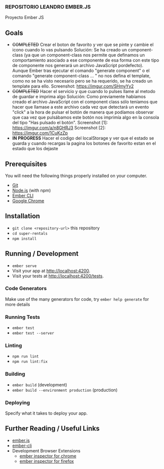 ### REPOSITORIO LEANDRO EMBER.JS ###

Proyecto Ember JS 


## Goals
- ~~COMPLETED~~ Crear el boton de favorito y ver que se pinte y cambie el icono cuando lo vas pulsando
  Solución: Se ha creado un component-class (ya que un component-class nos permite que definamos un comportamiento asociado a ese componente de esa forma
            con este tipo de componente nos generará un archivo JavaScript pordefecto). Aunque Ember tras ejecutar el comando "generate component" o el 
            comando "generate component-class ... " no nos defina el template, como no se ha visto necesario pero se ha requerido, se ha creado un template
            para ello.
            Screenshot: https://imgur.com/SHmyYy2
- ~~COMPLETED~~ Hacer el servicio y que cuando lo pulses llame al metodo de guardar e imprima algo
  Solución: Como previamente habíamos creado el archivo JavaScript con el component class sólo teníamos que hacer que llamase a este archivo cada vez que
            detectará un evento "click" a la hora de pulsar el botón de manera que podíamos observar que caa vez que pulsábamos este botón nos imprimía
            algo en la consola del tipo "Has pulsado el botón". 
            Screenshot [1]: https://imgur.com/a/n8GHRJ3
            Screenshot [2]: https://imgur.com/1CuKzZp
- **IN PROGRESS** Hacer el codigo del localStorage y ver que el estado se guarda y cuando recargas la pagina los botones de favorito estan en el estado que los dejaste




## Prerequisites

You will need the following things properly installed on your computer.

* [Git](https://git-scm.com/)
* [Node.js](https://nodejs.org/) (with npm)
* [Ember CLI](https://cli.emberjs.com/release/)
* [Google Chrome](https://google.com/chrome/)

## Installation

* `git clone <repository-url>` this repository
* `cd super-rentals`
* `npm install`

## Running / Development

* `ember serve`
* Visit your app at [http://localhost:4200](http://localhost:4200).
* Visit your tests at [http://localhost:4200/tests](http://localhost:4200/tests).

### Code Generators

Make use of the many generators for code, try `ember help generate` for more details

### Running Tests

* `ember test`
* `ember test --server`

### Linting

* `npm run lint`
* `npm run lint:fix`

### Building

* `ember build` (development)
* `ember build --environment production` (production)

### Deploying

Specify what it takes to deploy your app.

## Further Reading / Useful Links

* [ember.js](https://emberjs.com/)
* [ember-cli](https://cli.emberjs.com/release/)
* Development Browser Extensions
  * [ember inspector for chrome](https://chrome.google.com/webstore/detail/ember-inspector/bmdblncegkenkacieihfhpjfppoconhi)
  * [ember inspector for firefox](https://addons.mozilla.org/en-US/firefox/addon/ember-inspector/)
